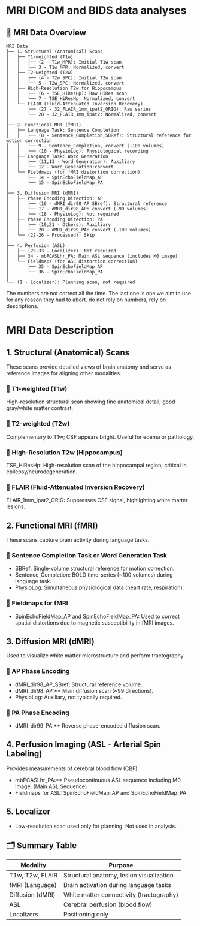 # MRI DICOM and BIDS data analyses 


## 📂 MRI Data Overview

```text
MRI Data
├── 1. Structural (Anatomical) Scans
│   ├── T1-weighted (T1w)
│   │   ├── (2 - T1w_MPR): Initial T1w scan
│   │   └── 3 - T1w_MPR: Normalized, convert
│   ├── T2-weighted (T2w)
│   │   ├── (4 - T2w_SPC): Initial T2w scan
│   │   └── 5 - T2w_SPC: Normalized, convert
│   ├── High-Resolution T2w for Hippocampus
│   │   ├── (6 - TSE_HiResHp): Raw HiRes scan
│   │   └── 7 - TSE_HiResHp: Normalized, convert
│   └── FLAIR (Fluid-Attenuated Inversion Recovery)
│       ├── (27 - 32_FLAIR_1mm_ipat2_ORIG): Raw series
│       └── 28 - 32_FLAIR_1mm_ipat2: Normalized, convert
│
├── 2. Functional MRI (fMRI)
│   ├── Language Task: Sentence Completion
│   │   ├── (8 - Sentence_Completion_SBRef): Structural reference for motion correction
│   │   └── 9 - Sentence_Completion, convert (~100 volumes)
│   │   └── (10 - PhysioLog): Physiological recording
│   ├── Language Task: Word Generation
│   │   ├── (11,13 - Word Generation): Auxiliary
│   │   └── 12 - Word_Generation:convert
│   └── Fieldmaps (for fMRI distortion correction)
│       ├── 14 - SpinEchoFieldMap_AP
│       └── 15 - SpinEchoFieldMap_PA
│
├── 3. Diffusion MRI (dMRI)
│   ├── Phase Encoding Direction: AP
│   │   ├── (16 - dMRI_dir98_AP_SBref): Structural reference
│   │   └── 17 - dMRI_dir98_AP: convert (~99 volumes)
│   │   └── (18 - PhysioLog): Not required
│   ├── Phase Encoding Direction: PA
│   │   ├── (19,21 - Others): Auxiliary
│   │   └── 20 - dMRI_dir99_PA: convert (~100 volumes)
│   └── (22-26 - Processed): Skip
│
├── 4. Perfusion (ASL)
│   ├── (29-33 - Localizer): Not required
│   ├── 34 - mbPCASLhr_PA: Main ASL sequence (includes M0 image)
│   └── Fieldmaps (for ASL distortion correction)
│       ├── 35 - SpinEchoFieldMap_AP
│       └── 36 - SpinEchoFieldMap_PA
│
└── (1 - Localizer): Planning scan, not required
```
The numbers are not correct all the time. The last one is one we aim to use for any reason they had to abort. 
do not rely on numbers, rely on descriptions.

# MRI Data Description

## 1. Structural (Anatomical) Scans

These scans provide detailed views of brain anatomy and serve as reference images for aligning other modalities.

### 🔹 T1-weighted (T1w)
High-resolution structural scan showing fine anatomical detail; good gray/white matter contrast.
### 🔹 T2-weighted (T2w)
Complementary to T1w; CSF appears bright. Useful for edema or pathology.
### 🔹 High-Resolution T2w (Hippocampus)
TSE_HiResHp: High-resolution scan of the hippocampal region; critical in epilepsy/neurodegeneration.
### 🔹 FLAIR (Fluid-Attenuated Inversion Recovery)
FLAIR_1mm_ipat2_ORIG: Suppresses CSF signal, highlighting white matter lesions.


## 2. Functional MRI (fMRI)
These scans capture brain activity during language tasks.

### 🔹 Sentence Completion Task or Word Generation Task
- SBRef: Single-volume structural reference for motion correction.
- Sentence_Completion: BOLD time-series (~100 volumes) during language task.
- PhysioLog: Simultaneous physiological data (heart rate, respiration).

### 🔹 Fieldmaps for fMRI
- SpinEchoFieldMap_AP and SpinEchoFieldMap_PA: Used to correct spatial distortions due to magnetic susceptibility in fMRI images.

## 3. Diffusion MRI (dMRI)
Used to visualize white matter microstructure and perform tractography.

### 🔹 AP Phase Encoding
- dMRI_dir98_AP_SBref: Structural reference volume.
- dMRI_dir98_AP:** Main diffusion scan (~99 directions).
- PhysioLog: Auxiliary, not typically required.

### 🔹 PA Phase Encoding
- dMRI_dir99_PA:** Reverse phase-encoded diffusion scan.

## 4. Perfusion Imaging (ASL - Arterial Spin Labeling)
Provides measurements of cerebral blood flow (CBF).

- mbPCASLhr_PA:** Pseudocontinuous ASL sequence including M0 image. (Main ASL Sequence)
- Fieldmaps for ASL: SpinEchoFieldMap_AP and SpinEchoFieldMap_PA

## 5. Localizer
- Low-resolution scan used only for planning. Not used in analysis.


## 🗂 Summary Table

| **Modality**       | **Purpose**                                 | 
|--------------------|---------------------------------------------|
| T1w, T2w, FLAIR    | Structural anatomy, lesion visualization    |
| fMRI (Language)    | Brain activation during language tasks      | 
| Diffusion (dMRI)   | White matter connectivity (tractography)    | 
| ASL                | Cerebral perfusion (blood flow)             | 
| Localizers         | Positioning only                            |

